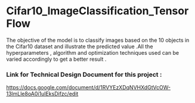 # Cifar10_ImageClassification_TensorFlow
The objective of the model is to classify images based on the 10 objects in the Cifar10 dataset and illustrate the predicted value .All the hyperparameters , algorithm and optimization techniques used can be varied accordingly to get a better result .

### Link for Technical Design Document for this project :

https://docs.google.com/document/d/1RVYEzXDqNVHXdGtVcOW-13lmLle8oA0i1uIEksDifzc/edit
